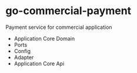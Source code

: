 # go-commercial-payment

Payment service for commercial application

- Application Core Domain
- Ports
- Config
- Adapter
- Application Core Api
